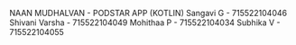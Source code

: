 NAAN MUDHALVAN - PODSTAR APP (KOTLIN)
Sangavi G - 715522104046
Shivani Varsha - 715522104049
Mohithaa P - 715522104034
Subhika V - 715522104055
